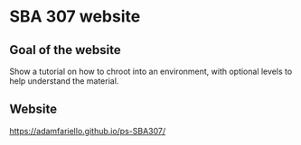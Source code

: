 # SBA 307 website
## Goal of the website
Show a tutorial on how to chroot into an environment, with optional levels to help understand the material.

## Website
https://adamfariello.github.io/ps-SBA307/